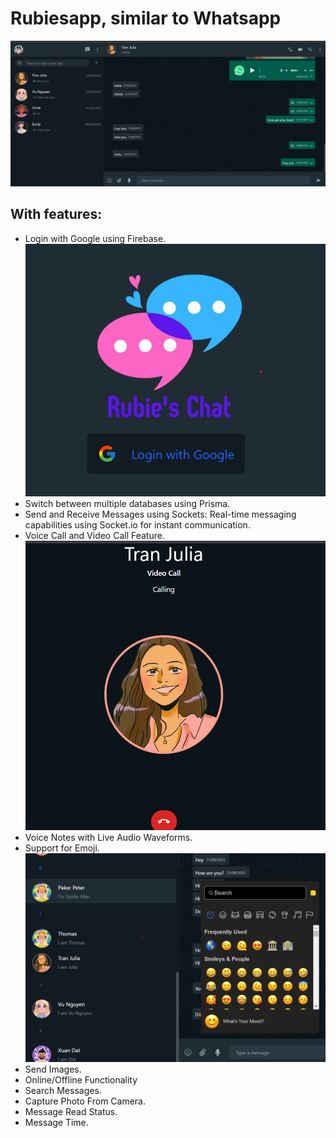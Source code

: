 # Rubiesapp, similar to Whatsapp
![main screen](./client/public/main.png)
## With features:
- Login with Google using Firebase.
![login with google](./client/public/login.png)
- Switch between multiple databases using Prisma.
- Send and Receive Messages using Sockets: Real-time messaging capabilities using Socket.io for instant communication.
- Voice Call and Video Call Feature.
![video call](./client/public/call.png)
- Voice Notes with Live Audio Waveforms.
- Support for Emoji.
![emoji picker](./client/public/emoji.png)
- Send Images.
- Online/Offline Functionality
- Search Messages.
- Capture Photo From Camera.
- Message Read Status.
- Message Time.
